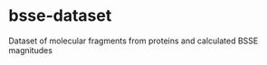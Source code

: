 bsse-dataset
============

Dataset of molecular fragments from proteins and calculated BSSE magnitudes

